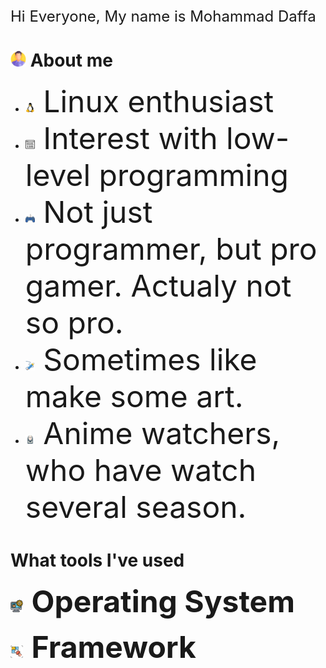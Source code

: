 <font size=5>
    Hi Everyone, My name is Mohammad Daffa
</font>


# <img src="./Icons/man.png" width="25" height="25"/> About me
- <font size="9">
    <img src="./Icons/linux.png" width="15" height="15"/>
    Linux enthusiast
  </font>
- <font size="9">
    <img src="./Icons/binary.png" width="15" height="15"/>
    Interest with low-level programming
  </font>
- <font size="9">
    <img src="./Icons/gaming.png" width="15" height="15"/>
    Not just programmer, but pro gamer. Actualy not so pro.
  </font>
- <font size="9">
    <img src="./Icons/pencil.png" width="15" height="15"/>
    Sometimes like make some art.
  </font>
- <font size="9">
    <img src="./Icons/ghost.png" width="15" height="15"/>
    Anime watchers, who have watch several season.
  </font>

# What tools I've used

<font size="9"><img src="./Icons/OS.png" width="20" heigth="20"/> **Operating System**</font>

<font size="9"><img src="./Icons/framework.png" width="20" heigth="20"/> **Framework**</font>